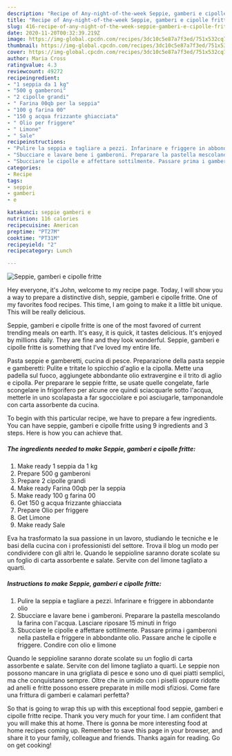 ```yaml
---
description: "Recipe of Any-night-of-the-week Seppie, gamberi e cipolle fritte"
title: "Recipe of Any-night-of-the-week Seppie, gamberi e cipolle fritte"
slug: 416-recipe-of-any-night-of-the-week-seppie-gamberi-e-cipolle-fritte
date: 2020-11-20T00:32:39.219Z
image: https://img-global.cpcdn.com/recipes/3dc10c5e87a7f3ed/751x532cq70/seppie-gamberi-e-cipolle-fritte-recipe-main-photo.jpg
thumbnail: https://img-global.cpcdn.com/recipes/3dc10c5e87a7f3ed/751x532cq70/seppie-gamberi-e-cipolle-fritte-recipe-main-photo.jpg
cover: https://img-global.cpcdn.com/recipes/3dc10c5e87a7f3ed/751x532cq70/seppie-gamberi-e-cipolle-fritte-recipe-main-photo.jpg
author: Maria Cross
ratingvalue: 4.3
reviewcount: 49272
recipeingredient:
- "1 seppia da 1 kg"
- "500 g gamberoni"
- "2 cipolle grandi"
- " Farina 00qb per la seppia"
- "100 g farina 00"
- "150 g acqua frizzante ghiacciata"
- " Olio per friggere"
- " Limone"
- " Sale"
recipeinstructions:
- "Pulire la seppia e tagliare a pezzi. Infarinare e friggere in abbondante olio"
- "Sbucciare e lavare bene i gamberoni. Preparare la pastella mescolando la farina con l&#39;acqua. Lasciare riposare 15 minuti in frigo"
- "Sbucciare le cipolle e affettare sottilmente. Passare prima i gamberoni nella pastella e friggere in abbondante olio. Passare anche le cipolle e friggere. Condire con olio e limone"
categories:
- Recipe
tags:
- seppie
- gamberi
- e

katakunci: seppie gamberi e 
nutrition: 116 calories
recipecuisine: American
preptime: "PT27M"
cooktime: "PT31M"
recipeyield: "2"
recipecategory: Lunch

---
```



![Seppie, gamberi e cipolle fritte](https://img-global.cpcdn.com/recipes/3dc10c5e87a7f3ed/751x532cq70/seppie-gamberi-e-cipolle-fritte-recipe-main-photo.jpg)

Hey everyone, it's John, welcome to my recipe page. Today, I will show you a way to prepare a distinctive dish, seppie, gamberi e cipolle fritte. One of my favorites food recipes. This time, I am going to make it a little bit unique. This will be really delicious.

Seppie, gamberi e cipolle fritte is one of the most favored of current trending meals on earth. It's easy, it is quick, it tastes delicious. It's enjoyed by millions daily. They are fine and they look wonderful. Seppie, gamberi e cipolle fritte is something that I've loved my entire life.

Pasta seppie e gamberetti, cucina di pesce. Preparazione della pasta seppie e gamberetti: Pulite e tritate lo spicchio d&#39;aglio e la cipolla. Mette una padella sul fuoco, aggiungete abbondante olio extravergine e il trito di aglio e cipolla. Per preparare le seppie fritte, se usate quelle congelate, farle scongelare in frigorifero per alcune ore quindi sciacquarle sotto l&#39;acqua, metterle in uno scolapasta a far sgocciolare e poi asciugarle, tamponandole con carta assorbente da cucina.


To begin with this particular recipe, we have to prepare a few ingredients. You can have seppie, gamberi e cipolle fritte using 9 ingredients and 3 steps. Here is how you can achieve that.

<!--inarticleads1-->

##### The ingredients needed to make Seppie, gamberi e cipolle fritte:

1. Make ready 1 seppia da 1 kg
1. Prepare 500 g gamberoni
1. Prepare 2 cipolle grandi
1. Make ready  Farina 00qb per la seppia
1. Make ready 100 g farina 00
1. Get 150 g acqua frizzante ghiacciata
1. Prepare  Olio per friggere
1. Get  Limone
1. Make ready  Sale


Eva ha trasformato la sua passione in un lavoro, studiando le tecniche e le basi della cucina con i professionisti del settore. Trova il blog un modo per condividere con gli altri le. Quando le seppioline saranno dorate scolate su un foglio di carta assorbente e salate. Servite con del limone tagliato a quarti. 

<!--inarticleads2-->

##### Instructions to make Seppie, gamberi e cipolle fritte:

1. Pulire la seppia e tagliare a pezzi. Infarinare e friggere in abbondante olio
1. Sbucciare e lavare bene i gamberoni. Preparare la pastella mescolando la farina con l&#39;acqua. Lasciare riposare 15 minuti in frigo
1. Sbucciare le cipolle e affettare sottilmente. Passare prima i gamberoni nella pastella e friggere in abbondante olio. Passare anche le cipolle e friggere. Condire con olio e limone


Quando le seppioline saranno dorate scolate su un foglio di carta assorbente e salate. Servite con del limone tagliato a quarti. Le seppie non possono mancare in una grigliata di pesce e sono uno di quei piatti semplici, ma che conquistano sempre. Oltre che in umido con i piselli oppure ridotte ad anelli e fritte possono essere preparate in mille modi sfiziosi. Come fare una frittura di gamberi e calamari perfetta? 

So that is going to wrap this up with this exceptional food seppie, gamberi e cipolle fritte recipe. Thank you very much for your time. I am confident that you will make this at home. There is gonna be more interesting food at home recipes coming up. Remember to save this page in your browser, and share it to your family, colleague and friends. Thanks again for reading. Go on get cooking!
